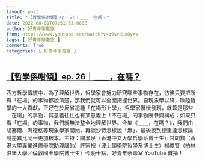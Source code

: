 ```yaml
---
layout: post
title: "【哲學係咁傾】ep. 26｜＿＿，在嗎？"
date: 2022-08-01T07:51:53.000Z
author: 好青年荼毒室
from: https://www.youtube.com/watch?v=q9svdLe8yXs
tags: [ 好青年荼毒室 ]
comments: True
categories: [ 好青年荼毒室 ]
---
```

<!--1659340313000-->
[【哲學係咁傾】ep. 26｜＿＿，在嗎？](https://www.youtube.com/watch?v=q9svdLe8yXs)
------

<div>
西方哲學傳統中，為了理解世界，哲學家會努力研究哪些事物存在，彷彿只要把所有「在場」的事物都說清楚，那我們就可以全面把握世界。自現象學以降，歐陸哲學的一大貢獻，正好在於反省這種「在場形上學」。哲學家慢慢發現，就算是那些「在場」的事物，其意義往往也有某意義上「不在場」的事物所參與構成；如果只看「在場」的事物，我們就無法整全地理解世界。今集《＿＿，在嗎？》，我們由胡塞爾、海德格等現象學家開始，再談沙特怎樣說「無」，最後說到德里達怎樣論說差異比同一更加根本。主持：關灝泉（香港中文大學哲學系博士生）甘朗賢（香港大學專業進修學院助理講師）許家裕（波士頓學院哲學系博士生）楊俊賢（柏林洪堡大學／倫敦國王學院博士生）今晚十點，好青年荼毒室 YouTube 首播！
</div>
